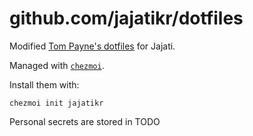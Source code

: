 # github.com/jajatikr/dotfiles

Modified [Tom Payne's dotfiles](github.com/twpayne/dotfiles) for Jajati.

Managed with [`chezmoi`](github.com/twpayne/chezmoi).

Install them with:

    chezmoi init jajatikr

Personal secrets are stored in TODO
